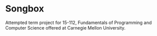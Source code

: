 # Songbox
Attempted term project for 15-112, Fundamentals of Programming and Computer Science offered at Carnegie Mellon University.
